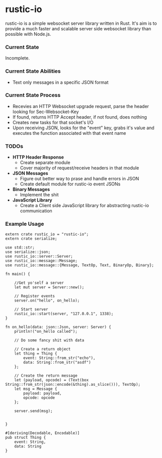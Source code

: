 rustic-io
=========

rustic-io is a simple websocket server library written in Rust.  It's aim is to provide a much faster and scalable server side websocket library than possible with Node.js.

### Current State
Incomplete.

### Current State Abilities
* Text only messages in a specific JSON format

### Current State Process
* Recevies an HTTP Websocket upgrade request, parse the header looking for Sec-Websocket-Key
* If found, returns HTTP Accept header, if not found, does nothing
* Creates new tasks for that socket's I/O
* Upon receiving JSON, looks for the "event" key, grabs it's value and executes the function associated with that event name

### TODOs
* **HTTP Header Response**
  * Create separate module
  * Cover majority of request/receive headers in that module
* **JSON Messages**
  * Figure out better way to prase and handle errors in JSON
  * Create default module for rustic-io event JSONs
* **Binary Messages**
  * Implement the shit
* **JavaScript Library**
  * Create a Client side JavaScript library for abstracting rustic-io communication

### Example Usage
```
extern crate rustic_io = "rustic-io";
extern crate serialize;

use std::str;
use serialize::json;
use rustic_io::server::Server;
use rustic_io::message::Message;
use rustic_io::message::{Message, TextOp, Text, BinaryOp, Binary};

fn main() {

    //Get yo'self a server
    let mut server = Server::new();

    // Register events
    server.on("hello", on_hello);

    // Start server
    rustic_io::start(server, "127.0.0.1", 1338);
}

fn on_hello(data: json::Json, server: Server) {
    println!("on_hello called");
    
    // Do some fancy shit with data
    
    // Create a return object
    let thing = Thing {
        event: String::from_str("echo"),
        data: String::from_str("asdf")
    };
    
    // Create the return message
    let (payload, opcode) = (Text(box String::from_str(json::encode(&thing).as_slice())), TextOp);
    let msg = Message {
        payload: payload,
        opcode: opcode
    };

    server.send(msg);


}

#[deriving(Decodable, Encodable)]
pub struct Thing {
    event: String,
    data: String
}
```
  